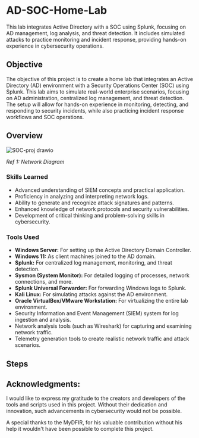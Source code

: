 # AD-SOC-Home-Lab

This lab integrates Active Directory with a SOC using Splunk, focusing on AD management, log analysis, and threat detection. It includes simulated attacks to practice monitoring and incident response, providing hands-on experience in cybersecurity operations.

## Objective

The objective of this project is to create a home lab that integrates an Active Directory (AD) environment with a Security Operations Center (SOC) using Splunk. This lab aims to simulate real-world enterprise scenarios, focusing on AD administration, centralized log management, and threat detection. The setup will allow for hands-on experience in monitoring, detecting, and responding to security incidents, while also practicing incident response workflows and SOC operations.

## Overview

![SOC-proj drawio](https://github.com/user-attachments/assets/e8cf505b-e4f0-43af-ac2a-ac2ba1fba636)

*Ref 1: Network Diagram*

### Skills Learned

- Advanced understanding of SIEM concepts and practical application.
- Proficiency in analyzing and interpreting network logs.
- Ability to generate and recognize attack signatures and patterns.
- Enhanced knowledge of network protocols and security vulnerabilities.
- Development of critical thinking and problem-solving skills in cybersecurity.

### Tools Used

- **Windows Server:** For setting up the Active Directory Domain Controller.
- **Windows 11:** As client machines joined to the AD domain.
- **Splunk:** For centralized log management, monitoring, and threat detection.
- **Sysmon (System Monitor):** For detailed logging of processes, network connections, and more.
- **Splunk Universal Forwarder:** For forwarding Windows logs to Splunk.
- **Kali Linux:** For simulating attacks against the AD environment.
- **Oracle VirtualBox/VMware Workstation:** For virtualizing the entire lab environment.
- Security Information and Event Management (SIEM) system for log ingestion and analysis.
- Network analysis tools (such as Wireshark) for capturing and examining network traffic.
- Telemetry generation tools to create realistic network traffic and attack scenarios.

## Steps

## Acknowledgments:
I would like to express my gratitude to the creators and developers of the tools and scripts used in this project. Without their dedication and innovation, such advancements in cybersecurity would not be possible.

A special thanks to the MyDFIR, for his valuable contribution without his help it wouldn't have been possible to complete this project.
